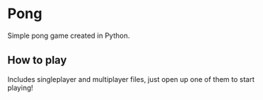 # Pong
Simple pong game created in Python.

## How to play
Includes singleplayer and multiplayer files, just open up one of them to start playing!
